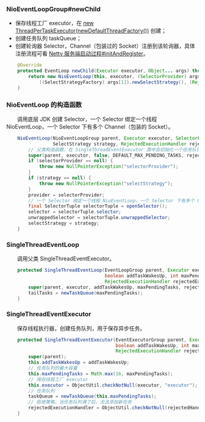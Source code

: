 ### NioEventLoopGroup#newChild

- 保存线程工厂 executor，在 [new ThreadPerTaskExecutor(newDefaultThreadFactory())](https://github.com/martin-1992/Netty-Notes/blob/master/NioEventLoop/NioEventLoop%20%E7%9A%84%E5%88%9B%E5%BB%BA/ThreadPerTaskExecutor.md) 创建；
- 创建任务队列 taskQueue；
- 创建轮询器 Selector，Channel（包装过的 Socket）注册到该轮询器，具体注册流程可看 [Netty 服务端启动过程#initAndRegister](https://github.com/martin-1992/Netty-Notes/blob/master/Netty%20%E6%9C%8D%E5%8A%A1%E7%AB%AF%E5%90%AF%E5%8A%A8%E8%BF%87%E7%A8%8B/register.md)。

```java
    @Override
    protected EventLoop newChild(Executor executor, Object... args) throws Exception {
        return new NioEventLoop(this, executor, (SelectorProvider) args[0],
            ((SelectStrategyFactory) args[1]).newSelectStrategy(), (RejectedExecutionHandler) args[2]);
    }
```

### NioEventLoop 的构造函数
　　调用底层 JDK 创建 Selector，一个 Selector 绑定一个线程 NioEventLoop，一个 Selector 下有多个 Channel（包装的 Socket）。

```java
    NioEventLoop(NioEventLoopGroup parent, Executor executor, SelectorProvider selectorProvider,
                 SelectStrategy strategy, RejectedExecutionHandler rejectedExecutionHandler) {
        // 父类构造函数，在 SingleThreadEventExecutor 类中会初始化一个任务队列，其值为 DEFAULT_MAX_PENDING_TASKS
        super(parent, executor, false, DEFAULT_MAX_PENDING_TASKS, rejectedExecutionHandler);
        if (selectorProvider == null) {
            throw new NullPointerException("selectorProvider");
        }
        if (strategy == null) {
            throw new NullPointerException("selectStrategy");
        }
        provider = selectorProvider;
        // 一个 Selector 绑定一个线程 NioEventLoop，一个 Selector 下有多个 Channel（包装的 Socket）
        final SelectorTuple selectorTuple = openSelector();
        selector = selectorTuple.selector;
        unwrappedSelector = selectorTuple.unwrappedSelector;
        selectStrategy = strategy;
    }
```

### SingleThreadEventLoop
　　调用父类 SingleThreadEventExecutor。

```java
    protected SingleThreadEventLoop(EventLoopGroup parent, Executor executor,
                                    boolean addTaskWakesUp, int maxPendingTasks,
                                    RejectedExecutionHandler rejectedExecutionHandler) {
        super(parent, executor, addTaskWakesUp, maxPendingTasks, rejectedExecutionHandler);
        tailTasks = newTaskQueue(maxPendingTasks);
    }
```

### SingleThreadEventExecutor
　　保存线程执行器，创建任务队列，用于保存异步任务。

```java
    protected SingleThreadEventExecutor(EventExecutorGroup parent, Executor executor,
                                        boolean addTaskWakesUp, int maxPendingTasks,
                                        RejectedExecutionHandler rejectedHandler) {
        super(parent);
        this.addTaskWakesUp = addTaskWakesUp;
        // 任务队列的最大容量
        this.maxPendingTasks = Math.max(16, maxPendingTasks);
        // 保存线程工厂 executor
        this.executor = ObjectUtil.checkNotNull(executor, "executor");
        // 任务队列
        taskQueue = newTaskQueue(this.maxPendingTasks);
        // 拒绝策略，当任务队列满了后，无法添加新任务
        rejectedExecutionHandler = ObjectUtil.checkNotNull(rejectedHandler, "rejectedHandler");
    }
```

